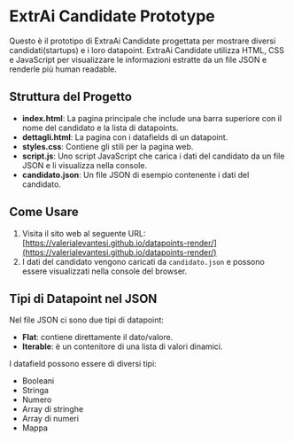 # ExtrAi Candidate Prototype

Questo è il prototipo di ExtraAi Candidate progettata per mostrare diversi candidati(startups) e i loro datapoint.
ExtraAi Candidate utilizza HTML, CSS e JavaScript per visualizzare le informazioni estratte da un file JSON e renderle più human readable.

## Struttura del Progetto

- **index.html**: La pagina principale che include una barra superiore con il nome del candidato e la lista di datapoints.
- **dettagli.html**: La pagina con i datafields di un datapoint.
- **styles.css**: Contiene gli stili per la pagina web.
- **script.js**: Uno script JavaScript che carica i dati del candidato da un file JSON e li visualizza nella console.
- **candidato.json**: Un file JSON di esempio contenente i dati del candidato.

## Come Usare

1. Visita il sito web al seguente URL: [https://valerialevantesi.github.io/datapoints-render/](https://valerialevantesi.github.io/datapoints-render/)
2. I dati del candidato vengono caricati da `candidato.json` e possono essere visualizzati nella console del browser.

## Tipi di Datapoint nel JSON

Nel file JSON ci sono due tipi di datapoint:
- **Flat**: contiene direttamente il dato/valore.
- **Iterable**: è un contenitore di una lista di valori dinamici.

I datafield possono essere di diversi tipi:
- Booleani
- Stringa
- Numero
- Array di stringhe
- Array di numeri
- Mappa

